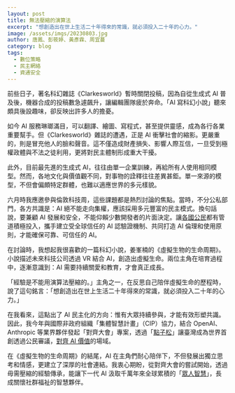 ```yaml
---
layout: post
title: 無法壓縮的演算法
excerpt: "想創造出在世上生活二十年得來的常識，就必須投入二十年的心力。"
image: /assets/imgs/20230803.jpg
author: 唐鳳、彭筱婷、黃彥霖、周宜蔓
category: blog
tags:
  - 數位策略
  - 民主網絡
  - 資通安全
---
```


前些日子，著名科幻雜誌《Clarkesworld》暫時關閉投稿，因為自從生成式 AI 普及後，機器合成的投稿數急遽飆升，讓編輯團隊疲於奔命。「AI 寫科幻小說」聽來頗具後設趣味，卻反映出許多人的擔憂。

如今 AI 服務琳瑯滿目，可以翻譯、繪圖、寫程式，甚至提供靈感，成為各行各業重要幫手。但《Clarkesworld》雜誌的遭遇，正是 AI 衝擊社會的縮影。更嚴重的，則是冒充他人的臉和聲音。這不僅造成財產損失、影響人際互信，一旦受到極權政體與不法之徒利用，更將對民主體制形成重大干擾。

此外，目前最先進的生成式 AI，往往由單一企業訓練，再給所有人使用相同模型。然而，各地文化與價值觀不同，對事物的詮釋往往差異甚鉅。單一來源的模型，不但會偏頗特定群體，也難以適應世界的多元樣貌。

六月時我應邀參與倫敦科技周，這些課題都是熱烈討論的焦點。當時，不分公私部門，各方共識是：AI 絕不能走向集權，應該採用多元豐富的民主模式。換句話說，要兼顧 AI 發展和安全，不能仰賴少數開發者的片面決定。讓[各國公民](https://fortune.com/2023/06/20/why-picking-citizens-at-random-best-way-to-govern-ai-revolution-tech-politics/)都有管道積極投入，攜手建立受全球信任的 AI 認驗證機制、共同打造 AI 倫理和使用原則，才能確保可靠、可信任的 AI。

在討論時，我想起我很喜歡的一篇科幻小說，姜峯楠的《虛擬生物的生命周期》。小說描述未來科技公司透過 VR 結合 AI，創造出虛擬生命。兩位主角在培育過程中，逐漸意識到：AI 需要持續關愛和教育，才會真正成長。

「經驗是不能用演算法壓縮的。」主角之一，在反思自己陪伴虛擬生命的歷程時，說了這句銘言：「想創造出在世上生活二十年得來的常識，就必須投入二十年的心力。」

在我看來，這點出了 AI 民主化的方向：惟有大眾持續參與，才能有效形塑共識。因此，我今年與國際非政府組織「集體智慧計畫」（CIP）協力，結合 OpenAI、Anthropic 等業界夥伴發起「對齊大會」專案，透過「[點子松](https://ideathon.tw/polis)」讓臺灣成為世界首創透過公民審議，[對齊 AI 價值](https://talk.polis.tw/)的場域。

在《虛擬生物的生命周期》的結尾，AI 在主角們耐心陪伴下，不但發展出獨立思考和情感，更建立了深厚的社會連結。我衷心期盼，從對齊大會的嘗試開始，透過毋需壓縮的經驗傳承，能讓下一代 AI 汲取千萬年來全球累積的「[眾人智慧](https://cip.org/research/democratizing-ai)」，長成關懷社群福祉的智慧夥伴。
